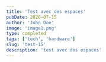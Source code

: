 ```yaml
---
title: 'Test avec des espaces'
pubDate: 2026-07-15
author: 'John Doe'
image: 'image1.png'
type: completed
tags: ['tech', 'hardware']
slug: 'test-15'
description: 'test avec des espaces'
---
```

